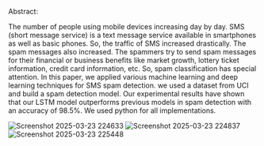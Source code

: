 Abstract:

The number of people using mobile devices increasing day by day. SMS (short message service) is a text message service available in smartphones as well as basic phones. So, the traffic of SMS increased drastically. The spam messages also increased. The spammers try to send spam messages for their financial or business benefits like market growth, lottery ticket information, credit card information, etc. So, spam classification has special attention. In this paper, we applied various machine learning and deep learning techniques for SMS spam detection. we used a dataset from UCI and build a spam detection model. Our experimental results have shown that our LSTM model outperforms previous models in spam detection with an accuracy of 98.5%. We used python for all implementations.




![Screenshot 2025-03-23 224633](https://github.com/user-attachments/assets/c7ab8a4c-ad47-4ca5-93bc-dc2b98e62457)
![Screenshot 2025-03-23 224837](https://github.com/user-attachments/assets/52ccdb05-d557-4641-92aa-163c306a3b9e)
![Screenshot 2025-03-23 225448](https://github.com/user-attachments/assets/0fceda0b-41a3-48be-8e6a-68428cfd9f60)
